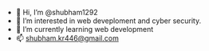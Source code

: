 - 👋 Hi, I’m @shubham1292
- 👀 I’m interested in web deveploment and cyber security.
- 🌱 I’m currently learning web development
- 📫 shubham.kr446@gmail.com

<!---
shubham1292/shubham1292 is a ✨ special ✨ repository because its `README.md` (this file) appears on your GitHub profile.
You can click the Preview link to take a look at your changes.
--->
